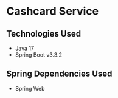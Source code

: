 # Cashcard Service

## Technologies Used

- Java 17
- Spring Boot v3.3.2

## Spring Dependencies Used

- Spring Web